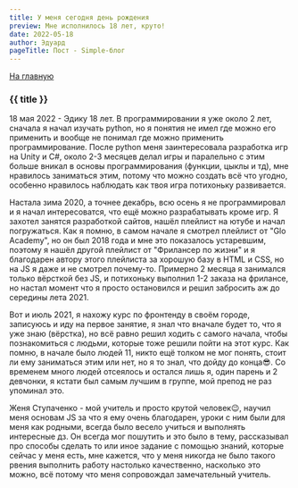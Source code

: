 ```yaml
---
title: У меня сегодня день рождения
preview: Мне исполнилось 18 лет, круто!
date: 2022-05-18
author: Эдуард
pageTitle: Пост - Simple-блог
---
```


[На главную](/)

### {{ title }}

18 мая 2022 - Эдику 18 лет.
В программировании я уже около 2 лет, сначала я начал изучать python, но я понятия не имел где можно его применить и вообще не понимал где можно применить программирование.
После python меня заинтересовала разработка игр на Unity и C#, около 2-3 месяцев делал игры и паралельно с этим больше вникал в основы программирования (функции, цыклы и тд), мне нравилось заниматься этим, потому что можно создать всё что угодно, особенно нравилось наблюдать как твоя игра потихоньку развивается.

Настала зима 2020, а точнее декабрь, всю осень я не программировал и я начал интересоватся, что ещё можно разрабатывать кроме игр. Я захотел занятся разработкой сайтов, нашёл плейлист на ютубе и начал погружаться. Как я помню, в самом начале я смотрел плейлист от "Glo Academy", но он был 2018 года и мне это показалось устаревшим, поэтому я нашёл другой плейлист от "Фрилансер по жизни" и я благодарен автору этого плейлиста за хорошую базу в HTML и CSS, но на JS я даже и не смотрел почему-то.
Примерно 2 месяца я занимался только вёрсткой без JS, и потихоньку выполнил 1-2 заказа на фрилансе, но настал момент что я просто остановился и решил забросить аж до середины лета 2021.

Вот и июль 2021, я нахожу курс по фронтенду в своём городе, записуюсь и иду на первое занятие, я знал что вначале будет то, что я уже знаю (вёрстка), но всё равно решил ходить с самого начала, чтобы познакомиться с людьми, которые тоже решили пойти на этот курс. Как помню, в начале было людей 11, никто ещё толком не мог понять, стоит ли ему заниматься этим или нет, но я то знал, что дойду до конца😎.
Со временем много людей отсеялось и остался лишь я, один парень и 2 девчонки, я кстати был самым лучшим в группе, мой препод не раз упоминал это. 

Женя Ступаченко - мой учитель и просто крутой человек😉, научил меня основам JS за что я ему очень благодарен, уроки с ним были для меня как родными, всегда было весело учиться и выполнять интересные дз. Он всегда мог пошутить и это было в тему, рассказывал про способы сделать то или иное задание с помощью знаний, которые сейчас у меня есть, мне кажется, что у меня никогда не было такого рвения выполнить работу настолько качественно, насколько это можно, всё потому что меня сопровождал замечательный учитель.
